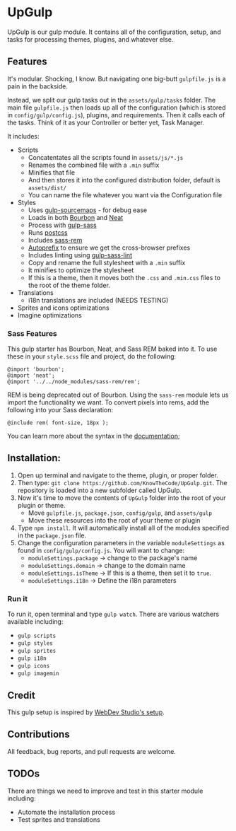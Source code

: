 # UpGulp

UpGulp is our gulp module.  It contains all of the configuration, setup, and tasks for processing themes, plugins, and whatever else.
	 	
## Features

It's modular. Shocking, I know.  But navigating one big-butt `gulpfile.js` is a pain in the backside.  

Instead, we split our gulp tasks out in the `assets/gulp/tasks` folder.  The main file `gulpfile.js` then loads up all of the configuration (which is stored in `config/gulp/config.js`), plugins, and requirements.  Then it calls each of the tasks.  Think of it as your Controller or better yet, Task Manager.

It includes:

- Scripts
    - Concatentates all the scripts found in `assets/js/*.js`
    - Renames the combined file with a `.min` suffix
    - Minifies that file
    - And then stores it into the configured distribution folder, default is `assets/dist/`
    - You can name the file whatever you want via the Configuration file
- Styles
    - Uses [gulp-sourcemaps](https://www.npmjs.com/package/gulp-sourcemaps) - for debug ease
    - Loads in both [Bourbon](https://www.npmjs.com/package/bourbon) and [Neat](https://www.npmjs.com/package/bourbon-neat)
    - Process with [gulp-sass](https://www.npmjs.com/package/gulp-sass)
    - Runs [postcss](https://www.npmjs.com/package/postcss)
    - Includes [sass-rem](https://www.npmjs.com/package/sass-rem)
    - [Autoprefix](https://github.com/postcss/autoprefixer) to ensure we get the cross-browser prefixes
    - Includes linting using [gulp-sass-lint](https://www.npmjs.com/package/gulp-sass-lint)
    - Copy and rename the full stylesheet with a `.min` suffix
    - It minifies to optimize the stylesheet
    - If this is a theme, then it moves both the `.css` and `.min.css` files to the root of the theme folder.
- Translations
    - i18n translations are included (NEEDS TESTING)
- Sprites and icons optimizations
- Imagine optimizations    

### Sass Features

This gulp starter has Bourbon, Neat, and Sass REM baked into it.  To use these in your `style.scss` file and project, do the following:

```
@import 'bourbon';
@import 'neat';
@import '../../node_modules/sass-rem/rem';
```

REM is being deprecated out of Bourbon.  Using the `sass-rem` module lets us import the functionality we want.  To convert pixels into rems, add the following into your Sass declaration:

`@include rem( font-size, 18px );`

You can learn more about the syntax in the [documentation](https://www.npmjs.com/package/sass-rem#scss); 

## Installation:

1. Open up terminal and navigate to the theme, plugin, or proper folder.
2. Then type: `git clone https://github.com/KnowTheCode/UpGulp.git`.  The repository is loaded into a new subfolder called UpGulp.
3. Now it's time to move the contents of `UpGulp` folder into the root of your plugin or theme.
    - Move `gulpfile.js`, `package.json`, `config/gulp`, and `assets/gulp`
    - Move these resources into the root of your theme or plugin
4. Type `npm install`.  It will automatically install all of the modules specified in the `package.json` file.
5. Change the configuration parameters in the variable `moduleSettings` as found in `config/gulp/config.js`. You will want to change:
    - `moduleSettings.package` -> change to the package's name
    - `moduleSettings.domain` -> change to the domain name
    - `moduleSettings.isTheme` -> If this is a theme, then set it to `true`.
    - `moduleSettings.i18n` -> Define the i18n parameters

### Run it
    
To run it, open terminal and type `gulp watch`.  There are various watchers available including:
    
- `gulp scripts`
- `gulp styles`
- `gulp sprites`
- `gulp i18n`
- `gulp icons`
- `gulp imagemin`

## Credit

This gulp setup is inspired by [WebDev Studio's setup](https://github.com/WebDevStudios/wd_s/blob/master/Gulpfile.js).

## Contributions

All feedback, bug reports, and pull requests are welcome.

## TODOs

There are things we need to improve and test in this starter module including:

- Automate the installation process
- Test sprites and translations
